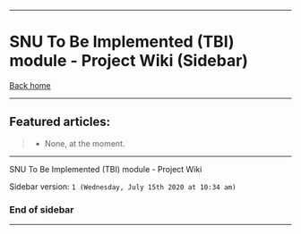 
***

# SNU To Be Implemented (TBI) module - Project Wiki (Sidebar)

[Back home](https://github.com/seanpm2001/SNU_ToBeImplemented/wiki/)

***

## Featured articles:

> * None, at the moment.

***

SNU To Be Implemented (TBI) module - Project Wiki

Sidebar version: `1 (Wednesday, July 15th 2020 at 10:34 am)`

### End of sidebar

***
